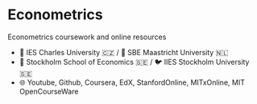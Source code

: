 # Econometrics
 Econometrics coursework and online resources

  - 🐣 IES Charles University 🇨🇿 / 🐥 SBE Maastricht University 🇳🇱
  - 🐔 Stockholm School of Economics 🇸🇪 / 🐦 IIES Stockholm University 🇸🇪
  - 🌐 Youtube, Github, Coursera, EdX, StanfordOnline, MITxOnline, MIT OpenCourseWare
